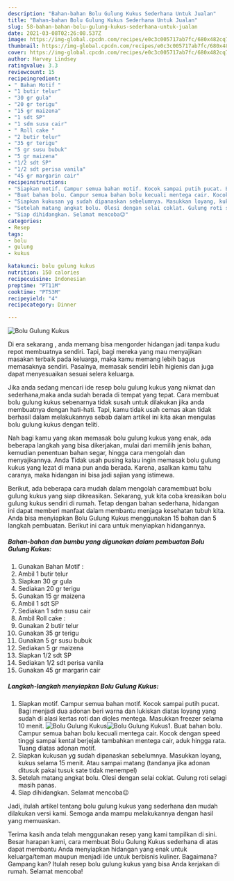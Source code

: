 ```yaml
---
description: "Bahan-bahan Bolu Gulung Kukus Sederhana Untuk Jualan"
title: "Bahan-bahan Bolu Gulung Kukus Sederhana Untuk Jualan"
slug: 58-bahan-bahan-bolu-gulung-kukus-sederhana-untuk-jualan
date: 2021-03-08T02:26:08.537Z
image: https://img-global.cpcdn.com/recipes/e0c3c005717ab7fc/680x482cq70/bolu-gulung-kukus-foto-resep-utama.jpg
thumbnail: https://img-global.cpcdn.com/recipes/e0c3c005717ab7fc/680x482cq70/bolu-gulung-kukus-foto-resep-utama.jpg
cover: https://img-global.cpcdn.com/recipes/e0c3c005717ab7fc/680x482cq70/bolu-gulung-kukus-foto-resep-utama.jpg
author: Harvey Lindsey
ratingvalue: 3.3
reviewcount: 15
recipeingredient:
- " Bahan Motif "
- "1 butir telur"
- "30 gr gula"
- "20 gr terigu"
- "15 gr maizena"
- "1 sdt SP"
- "1 sdm susu cair"
- " Roll cake "
- "2 butir telur"
- "35 gr terigu"
- "5 gr susu bubuk"
- "5 gr maizena"
- "1/2 sdt SP"
- "1/2 sdt perisa vanila"
- "45 gr margarin cair"
recipeinstructions:
- "Siapkan motif. Campur semua bahan motif. Kocok sampai putih pucat. Bagi menjadi dua adonan beri warna dan lukiskan diatas loyang yang sudah di alasi kertas roti dan dioles mentega. Masukkan freezer selama 10 menit."
- "Buat bahan bolu. Campur semua bahan bolu kecuali mentega cair. Kocok dengan speed tinggi sampai kental berjejak tambahkan mentega cair, aduk hingga rata. Tuang diatas adonan motif."
- "Siapkan kukusan yg sudah dipanaskan sebelumnya. Masukkan loyang, kukus selama 15 menit. Atau sampai matang (tandanya jika adonan ditusuk pakai tusuk sate tidak menempel)"
- "Setelah matang angkat bolu. Olesi dengan selai coklat. Gulung roti selagi masih panas."
- "Siap dihidangkan. Selamat mencoba😉"
categories:
- Resep
tags:
- bolu
- gulung
- kukus

katakunci: bolu gulung kukus 
nutrition: 150 calories
recipecuisine: Indonesian
preptime: "PT11M"
cooktime: "PT53M"
recipeyield: "4"
recipecategory: Dinner

---
```



![Bolu Gulung Kukus](https://img-global.cpcdn.com/recipes/e0c3c005717ab7fc/680x482cq70/bolu-gulung-kukus-foto-resep-utama.jpg)

Di era  sekarang , anda memang bisa mengorder hidangan jadi tanpa kudu repot membuatnya sendiri. Tapi, bagi mereka yang mau menyajikan masakan terbaik pada keluarga, maka kamu memang lebih bagus memasaknya sendiri. Pasalnya, memasak sendiri lebih higienis dan juga dapat menyesuaikan sesuai selera keluarga.

Jika anda sedang mencari ide resep bolu gulung kukus yang nikmat dan sederhana,maka anda sudah berada di tempat yang tepat. Cara membuat bolu gulung kukus  sebenarnya tidak susah untuk dilakukan jika anda membuatnya dengan hati-hati. Tapi, kamu tidak usah cemas akan tidak berhasil dalam melakukannya 
sebab dalam artikel ini kita akan mengulas bolu gulung kukus dengan teliti.  



Nah bagi kamu yang akan memasak bolu gulung kukus yang enak, ada beberapa langkah yang bisa dikerjakan, mulai dari memilih jenis bahan, kemudian penentuan bahan segar, hingga cara mengolah dan menyajikannya. Anda Tidak usah pusing kalau ingin memasak bolu gulung kukus yang lezat di mana pun anda berada. Karena, asalkan kamu  tahu caranya, maka hidangan ini bisa jadi sajian yang istimewa.

Berikut, ada beberapa cara mudah dalam mengolah caramembuat bolu gulung kukus yang siap dikreasikan. Sekarang, yuk kita coba kreasikan bolu gulung kukus sendiri di rumah. Tetap dengan bahan sederhana, hidangan ini dapat memberi manfaat dalam membantu menjaga kesehatan tubuh kita. Anda bisa menyiapkan Bolu Gulung Kukus menggunakan 15 bahan dan 5 langkah pembuatan. Berikut ini cara untuk menyiapkan hidangannya.

<!--inarticleads1-->

##### Bahan-bahan dan bumbu yang digunakan dalam pembuatan Bolu Gulung Kukus:

1. Gunakan  Bahan Motif :
1. Ambil 1 butir telur
1. Siapkan 30 gr gula
1. Sediakan 20 gr terigu
1. Gunakan 15 gr maizena
1. Ambil 1 sdt SP
1. Sediakan 1 sdm susu cair
1. Ambil  Roll cake :
1. Gunakan 2 butir telur
1. Gunakan 35 gr terigu
1. Gunakan 5 gr susu bubuk
1. Sediakan 5 gr maizena
1. Siapkan 1/2 sdt SP
1. Sediakan 1/2 sdt perisa vanila
1. Gunakan 45 gr margarin cair




<!--inarticleads2-->

##### Langkah-langkah menyiapkan Bolu Gulung Kukus:

1. Siapkan motif. Campur semua bahan motif. Kocok sampai putih pucat. Bagi menjadi dua adonan beri warna dan lukiskan diatas loyang yang sudah di alasi kertas roti dan dioles mentega. Masukkan freezer selama 10 menit.
<img src="https://img-global.cpcdn.com/steps/b66bea7dbc232e43/160x128cq70/bolu-gulung-kukus-langkah-memasak-1-foto.jpg" alt="Bolu Gulung Kukus"><img src="https://img-global.cpcdn.com/steps/f24110d0b3ff1a7b/160x128cq70/bolu-gulung-kukus-langkah-memasak-1-foto.jpg" alt="Bolu Gulung Kukus">1. Buat bahan bolu. Campur semua bahan bolu kecuali mentega cair. Kocok dengan speed tinggi sampai kental berjejak tambahkan mentega cair, aduk hingga rata. Tuang diatas adonan motif.
1. Siapkan kukusan yg sudah dipanaskan sebelumnya. Masukkan loyang, kukus selama 15 menit. Atau sampai matang (tandanya jika adonan ditusuk pakai tusuk sate tidak menempel)
1. Setelah matang angkat bolu. Olesi dengan selai coklat. Gulung roti selagi masih panas.
1. Siap dihidangkan. Selamat mencoba😉




Jadi, itulah artikel tentang  bolu gulung kukus  yang sederhana dan mudah dilakukan versi kami. Semoga anda mampu melakukannya dengan hasil yang memuaskan. 

Terima kasih anda telah menggunakan resep yang kami tampilkan di sini. Besar harapan kami, cara membuat  Bolu Gulung Kukus sederhana di atas dapat membantu Anda menyiapkan hidangan yang enak untuk keluarga/teman maupun menjadi ide untuk berbisnis kuliner. Bagaimana? Gampang kan? Itulah resep bolu gulung kukus yang bisa Anda kerjakan di rumah. Selamat mencoba!

